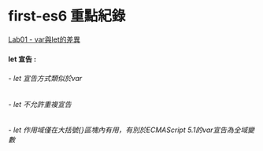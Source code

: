 first-es6 重點紀錄
===========================================
[Lab01 - var與let的差異](labs/lab01.js)  
#### let 宣告 :  
###### - let 宣告方式類似於var
###### - let 不允許重複宣告
###### - let 作用域僅在大括號{}區塊內有用，有別於ECMAScript 5.1的var宣告為全域變數
